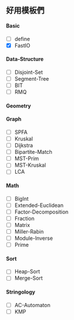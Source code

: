 ## 好用模板們

#### Basic
- [ ] define
- [x] FastIO

#### Data-Structure
- [ ] Disjoint-Set
- [ ] Segment-Tree
- [ ] BIT
- [ ] RMQ

#### Geometry


#### Graph
- [ ] SPFA
- [ ] Kruskal
- [ ] Dijkstra
- [ ] Bipartite-Match
- [ ] MST-Prim
- [ ] MST-Kruskal
- [ ] LCA

#### Math
- [ ] BigInt
- [ ] Extended-Euclidean
- [ ] Factor-Decomposition
- [ ] Fraction
- [ ] Matrix
- [ ] Miller-Rabin
- [ ] Module-Inverse
- [ ] Prime

#### Sort
- [ ] Heap-Sort
- [ ] Merge-Sort

#### Stringology
- [ ] AC-Automaton
- [ ] KMP
